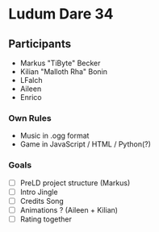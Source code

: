 # Ludum Dare 34
## Participants
- Markus "TiByte" Becker
- Kilian "Malloth Rha" Bonin
- LFalch
- Aileen
- Enrico

### Own Rules
- Music in .ogg format
- Game in JavaScript / HTML / Python(?)

### Goals
- [ ] PreLD project structure (Markus)
- [ ] Intro Jingle
- [ ] Credits Song
- [ ] Animations ? (Aileen + Kilian)
- [ ] Rating together
